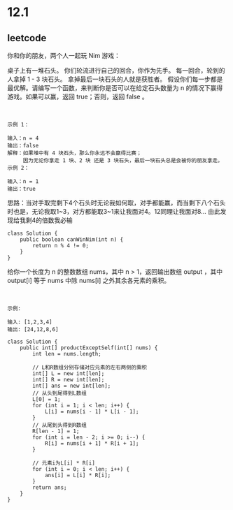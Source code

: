 # 12.1
## leetcode
你和你的朋友，两个人一起玩 Nim 游戏：

桌子上有一堆石头。
你们轮流进行自己的回合，你作为先手。
每一回合，轮到的人拿掉 1 - 3 块石头。
拿掉最后一块石头的人就是获胜者。
假设你们每一步都是最优解。请编写一个函数，来判断你是否可以在给定石头数量为 n 的情况下赢得游戏。如果可以赢，返回 true；否则，返回 false 。

 
```
示例 1：

输入：n = 4
输出：false 
解释：如果堆中有 4 块石头，那么你永远不会赢得比赛；
     因为无论你拿走 1 块、2 块 还是 3 块石头，最后一块石头总是会被你的朋友拿走。
示例 2：

输入：n = 1
输出：true
```
思路：当对手取完剩下4个石头时无论我如何取，对手都能赢，而当剩下八个石头时也是，无论我取1~3，对方都能取3~1来让我面对4。12同理让我面对8... 由此发现给我剩4的倍数我必输

```
class Solution {
    public boolean canWinNim(int n) {
        return n % 4 != 0;
    }
}
```


给你一个长度为 n 的整数数组 nums，其中 n > 1，返回输出数组 output ，其中 output[i] 等于 nums 中除 nums[i] 之外其余各元素的乘积。

 
```
示例:

输入: [1,2,3,4]
输出: [24,12,8,6]
```
```
class Solution {
    public int[] productExceptSelf(int[] nums) {
        int len = nums.length;

        // L和R数组分别存储对应元素的左右两侧的乘积
        int[] L = new int[len];
        int[] R = new int[len];
        int[] ans = new int[len];
        // 从头到尾得到L数组
        L[0] = 1;
        for (int i = 1; i < len; i++) {
            L[i] = nums[i - 1] * L[i - 1];
        }
        // 从尾到头得到R数组
        R[len - 1] = 1;
        for (int i = len - 2; i >= 0; i--) {
            R[i] = nums[i + 1] * R[i + 1];
        }

        // 元素i为L[i] * R[i]
        for (int i = 0; i < len; i++) {
            ans[i] = L[i] * R[i];
        }
        return ans;
    }
}
```